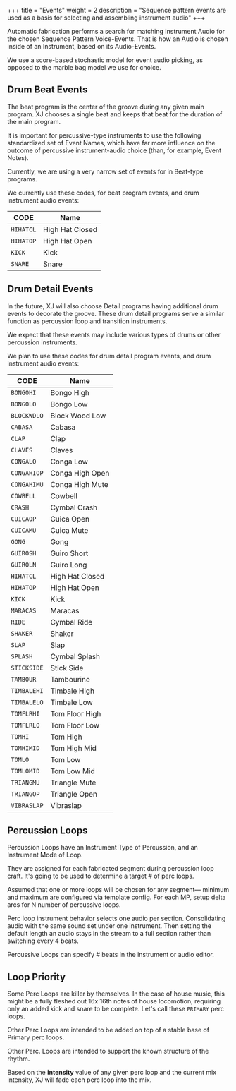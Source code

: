 +++
title = "Events"
weight = 2
description = "Sequence pattern events are used as a basis for selecting and assembling instrument audio"
+++

Automatic fabrication performs a search for matching Instrument Audio for the chosen Sequence Pattern Voice-Events. 
That is how an Audio is chosen inside of an Instrument, based on its Audio-Events.

We use a score-based stochastic model for event audio picking, as opposed to the marble bag model we use for choice.

## Drum Beat Events

The beat program is the center of the groove during any given main program. XJ chooses a single beat and keeps that beat for the duration of the main program.

It is important for percussive-type instruments to use the following standardized set of Event Names, which have far more influence on the outcome of percussive instrument-audio choice (than, for example, Event Notes).

Currently, we are using a very narrow set of events for in Beat-type programs.

We currently use these codes, for beat program events, and drum instrument audio events:

| CODE      | Name            |
|-----------|-----------------|
| `HIHATCL` | High Hat Closed |
| `HIHATOP` | High Hat Open   |
| `KICK`    | Kick            |
| `SNARE`   | Snare           |

## Drum Detail Events

In the future, XJ will also choose Detail programs having additional drum events to decorate the groove. These drum detail programs serve a similar function as percussion loop and transition instruments.

We expect that these events may include various types of drums or other percussion instruments.

We plan to use these codes for drum detail program events, and drum instrument audio events:

| CODE        | Name            |
|-------------|-----------------|
| `BONGOHI`   | Bongo High      |
| `BONGOLO`   | Bongo Low       |
| `BLOCKWDLO` | Block Wood Low  |
| `CABASA`    | Cabasa          |
| `CLAP`      | Clap            |
| `CLAVES`    | Claves          |
| `CONGALO`   | Conga Low       |
| `CONGAHIOP` | Conga High Open |
| `CONGAHIMU` | Conga High Mute |
| `COWBELL`   | Cowbell         |
| `CRASH`     | Cymbal Crash    |
| `CUICAOP`   | Cuica Open      |
| `CUICAMU`   | Cuica Mute      |
| `GONG`      | Gong            |
| `GUIROSH`   | Guiro Short     |
| `GUIROLN`   | Guiro Long      |
| `HIHATCL`   | High Hat Closed |
| `HIHATOP`   | High Hat Open   |
| `KICK`      | Kick            |
| `MARACAS`   | Maracas         |
| `RIDE`      | Cymbal Ride     |
| `SHAKER`    | Shaker          |
| `SLAP`      | Slap            |
| `SPLASH`    | Cymbal Splash   |
| `STICKSIDE` | Stick Side      |
| `TAMBOUR`   | Tambourine      |
| `TIMBALEHI` | Timbale High    |
| `TIMBALELO` | Timbale Low     |
| `TOMFLRHI`  | Tom Floor High  |
| `TOMFLRLO`  | Tom Floor Low   |
| `TOMHI`     | Tom High        |
| `TOMHIMID`  | Tom High Mid    |
| `TOMLO`     | Tom Low         |
| `TOMLOMID`  | Tom Low Mid     |
| `TRIANGMU`  | Triangle Mute   |
| `TRIANGOP`  | Triangle Open   |
| `VIBRASLAP` | Vibraslap       |

## Percussion Loops

Percussion Loops have an Instrument Type of Percussion, and an Instrument Mode of Loop.


They are assigned for each fabricated segment during percussion loop craft. It's going to be used to determine a target # of perc loops.


Assumed that one or more loops will be chosen for any segment— minimum and maximum are configured via template config. For each MP, setup delta arcs for N number of percussive loops.


Perc loop instrument behavior selects one audio per section. Consolidating audio with the same sound set under one instrument. Then setting the default length an audio stays in the stream to a full section rather than switching every 4 beats.


Percussive Loops can specify # beats in the instrument or audio editor.

## Loop Priority

Some Perc Loops are killer by themselves. In the case of house music, this might be a fully fleshed out 16x 16th notes of house locomotion, requiring only an added kick and snare to be complete. Let's call these `PRIMARY` perc loops.


Other Perc Loops are intended to be added on top of a stable base of Primary perc loops.


Other Perc. Loops are intended to support the known structure of the rhythm.


Based on the **intensity** value of any given perc loop and the current mix intensity, XJ will fade each perc loop into the mix.


